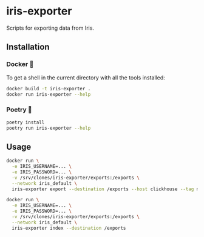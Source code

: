 # iris-exporter
Scripts for exporting data from Iris.

## Installation

### Docker 🐳

To get a shell in the current directory with all the tools installed:

```bash
docker build -t iris-exporter .
docker run iris-exporter --help
```

### Poetry 🐍

```bash
poetry install
poetry run iris-exporter --help
```

## Usage

```bash
docker run \
  -e IRIS_USERNAME=... \
  -e IRIS_PASSWORD=... \
  -v /srv/clones/iris-exporter/exports:/exports \
  --network iris_default \
  iris-exporter export --destination /exports --host clickhouse --tag mindef.saturday.json
```

```bash
docker run \
  -e IRIS_USERNAME=... \
  -e IRIS_PASSWORD=... \
  -v /srv/clones/iris-exporter/exports:/exports \
  --network iris_default \
  iris-exporter index --destination /exports
```
